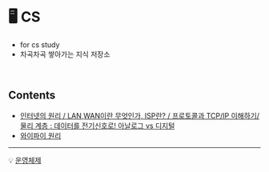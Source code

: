 #  🖥️ CS
- for cs study   
- 차곡차곡 쌓아가는 지식 저장소
</br>

## Contents
* [인터넷의 원리 / LAN,WAN이란 무엇인가, ISP란? / 프로토콜과 TCP/IP 이해하기/ 물리 계층 : 데이터를 전기신호로! 아날로그 vs 디지털](https://blog.naver.com/wngjs3/222053320101)
* [와이파이 원리](https://blog.naver.com/suk91ko/220318656831) </br>
----

💡 [운영체제](https://github.com/ERIN56/CS-STUDY/blob/master/%EC%9A%B4%EC%98%81%EC%B2%B4%EC%A0%9C/README.md)
